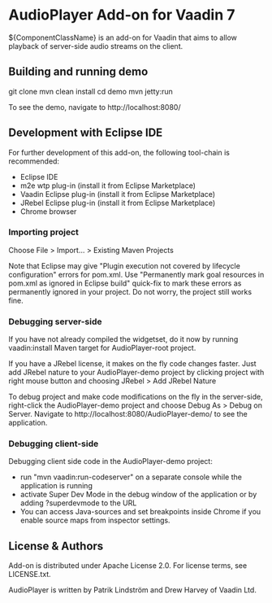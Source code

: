 # AudioPlayer Add-on for Vaadin 7

${ComponentClassName} is an add-on for Vaadin that aims to allow playback of server-side audio streams on the client.

## Building and running demo

git clone <url of the AudioPlayer repository>
mvn clean install
cd demo
mvn jetty:run

To see the demo, navigate to http://localhost:8080/

## Development with Eclipse IDE

For further development of this add-on, the following tool-chain is recommended:
- Eclipse IDE
- m2e wtp plug-in (install it from Eclipse Marketplace)
- Vaadin Eclipse plug-in (install it from Eclipse Marketplace)
- JRebel Eclipse plug-in (install it from Eclipse Marketplace)
- Chrome browser

### Importing project

Choose File > Import... > Existing Maven Projects

Note that Eclipse may give "Plugin execution not covered by lifecycle configuration" errors for pom.xml. Use "Permanently mark goal resources in pom.xml as ignored in Eclipse build" quick-fix to mark these errors as permanently ignored in your project. Do not worry, the project still works fine. 

### Debugging server-side

If you have not already compiled the widgetset, do it now by running vaadin:install Maven target for AudioPlayer-root project.

If you have a JRebel license, it makes on the fly code changes faster. Just add JRebel nature to your AudioPlayer-demo project by clicking project with right mouse button and choosing JRebel > Add JRebel Nature

To debug project and make code modifications on the fly in the server-side, right-click the AudioPlayer-demo project and choose Debug As > Debug on Server. Navigate to http://localhost:8080/AudioPlayer-demo/ to see the application.

### Debugging client-side

Debugging client side code in the AudioPlayer-demo project:
  - run "mvn vaadin:run-codeserver" on a separate console while the application is running
  - activate Super Dev Mode in the debug window of the application or by adding ?superdevmode to the URL
  - You can access Java-sources and set breakpoints inside Chrome if you enable source maps from inspector settings.
 
## License & Authors

Add-on is distributed under Apache License 2.0. For license terms, see LICENSE.txt.

AudioPlayer is written by Patrik Lindström and Drew Harvey of Vaadin Ltd.

